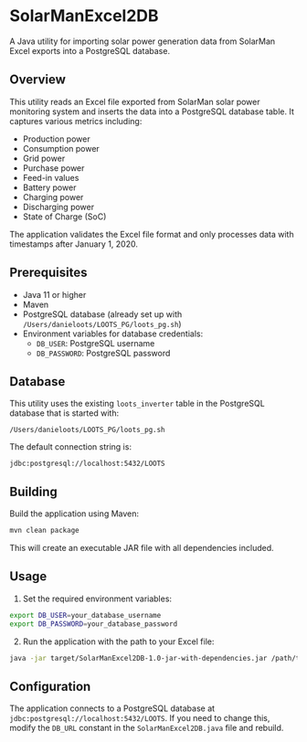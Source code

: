 # SolarManExcel2DB

A Java utility for importing solar power generation data from SolarMan Excel exports into a PostgreSQL database.

## Overview

This utility reads an Excel file exported from SolarMan solar power monitoring system and inserts the data into a PostgreSQL database table. It captures various metrics including:

- Production power
- Consumption power
- Grid power
- Purchase power
- Feed-in values
- Battery power
- Charging power
- Discharging power
- State of Charge (SoC)

The application validates the Excel file format and only processes data with timestamps after January 1, 2020.

## Prerequisites

- Java 11 or higher
- Maven
- PostgreSQL database (already set up with `/Users/danieloots/LOOTS_PG/loots_pg.sh`)
- Environment variables for database credentials:
  - `DB_USER`: PostgreSQL username
  - `DB_PASSWORD`: PostgreSQL password

## Database

This utility uses the existing `loots_inverter` table in the PostgreSQL database that is started with:
```
/Users/danieloots/LOOTS_PG/loots_pg.sh
```

The default connection string is:
```
jdbc:postgresql://localhost:5432/LOOTS
```

## Building

Build the application using Maven:

```bash
mvn clean package
```

This will create an executable JAR file with all dependencies included.

## Usage

1. Set the required environment variables:

```bash
export DB_USER=your_database_username
export DB_PASSWORD=your_database_password
```

2. Run the application with the path to your Excel file:

```bash
java -jar target/SolarManExcel2DB-1.0-jar-with-dependencies.jar /path/to/your/solarman_export.xlsx
```

## Configuration

The application connects to a PostgreSQL database at `jdbc:postgresql://localhost:5432/LOOTS`. If you need to change this, modify the `DB_URL` constant in the `SolarManExcel2DB.java` file and rebuild.